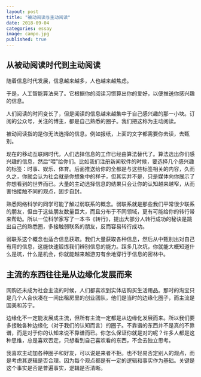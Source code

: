 ```yaml
---
layout: post
title: "被动阅读与主动阅读"
date: 2018-09-04
categories: essay
image: campo.jpg
published: true
---
```


## 从被动阅读时代到主动阅读

随着信息时代发展，信息越来越多，人也越来越焦虑。

于是，人工智能算法来了。它根据你的阅读习惯算出你的爱好，以便推送你感兴趣的信息。

人们阅读的时间变长了，但是阅读的信息越来越集中于自己感兴趣的那一小块。订阅的公众号，关注的博主，都是自己熟悉的圈子。我们把这称为主动阅读。

被动阅读指的是你无法选择的信息。例如报纸，上面的文字都需要你去读，去甄别。

现在的移动互联网时代，人们选择信息的工作已经由算法替代了。算法选出你们感兴趣的信息，然后“喂”给你们。比如我们注册新闻软件的时候，要选择几个感兴趣的标签：时事、娱乐、体育。后面推送给你的全都是与这些标签相关的内容，久而久之，你就会认为社会就是你想象中的样子，但其实并不是，只是媒体向你展示了你想看到的世界而已。大量的主动选择信息的结果只会让你的认知越来越窄，从而害怕接触不同的观点，固步自封。

熟悉网络科学的同学可能了解过弱联系的概念。弱联系就是那些我们平常很少联系的朋友，但由于这些朋友数量巨大，而且分布于不同领域，更有可能给你的转行带来帮助。所以一位科学家写了一本书《转行》，提出大部分人转行成功的秘诀是跳出自己的熟悉圈，多接触弱联系的朋友，反而容易转行成功。

弱联系这个概念也适合信息获取。我们大量获取各种信息，然后从中甄别出对自己有用的信息，这能快速锻炼我们辨别信息的能力。踩多几次坑，你就能大概知道什么是坑，什么是机会，你就能越来越游刃有余地穿行于信息的密林中。

## 主流的东西往往是从边缘化发展而来

网购还未成为社会主流的时候，人们都喜欢到实体店购买生活用品。那时的淘宝只是几个人合伙凑在一间出租房里的创业团队，他们是当时的边缘化圈子，而主流是国美和苏宁。

边缘化不一定能发展成主流，但所有主流一定都是从边缘化发展而来。所以我们要多接触各种边缘化（对于我们的认知而言）的圈子。不靠谱的东西并不是真的不靠谱，而是对于你的认知来说不靠谱而已。你怎么保证你就是对的呢？许多人都是这种思维，总是喜欢否定，只想看到自己喜欢看的东西，不会去独立思考。

我喜欢主动加各种圈子和好友，可以说是来者不拒。也不轻易否定别人的观点，而是考虑其逻辑是否合理。因为每个观点都是有一定的逻辑和事实作为基础。关键是这个事实是否是普遍事实，逻辑是否清晰。

